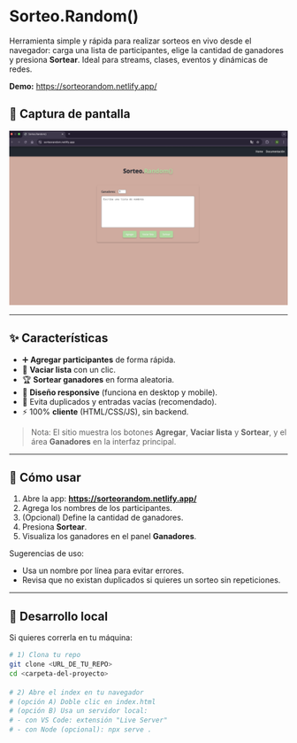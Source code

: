 # Sorteo.Random()

Herramienta simple y rápida para realizar sorteos en vivo desde el navegador: carga una lista de participantes, elige la cantidad de ganadores y presiona **Sortear**. Ideal para streams, clases, eventos y dinámicas de redes.

**Demo:** https://sorteorandom.netlify.app/


## 📸 Captura de pantalla

![Captura de pantalla](./assets/img/sorteo-random.webp)

---

## ✨ Características

- ➕ **Agregar participantes** de forma rápida.
- 🧹 **Vaciar lista** con un clic.
- 🏆 **Sortear ganadores** en forma aleatoria.
- 📱 **Diseño responsive** (funciona en desktop y mobile).
- 🧯 Evita duplicados y entradas vacías (recomendado).
- ⚡️ 100% **cliente** (HTML/CSS/JS), sin backend.

> Nota: El sitio muestra los botones **Agregar**, **Vaciar lista** y **Sortear**, y el área **Ganadores** en la interfaz principal.

---

## 🧪 Cómo usar

1. Abre la app: **https://sorteorandom.netlify.app/**
2. Agrega los nombres de los participantes.
3. (Opcional) Define la cantidad de ganadores.
4. Presiona **Sortear**.
5. Visualiza los ganadores en el panel **Ganadores**.

Sugerencias de uso:
- Usa un nombre por línea para evitar errores.
- Revisa que no existan duplicados si quieres un sorteo sin repeticiones.

---

## 🚀 Desarrollo local

Si quieres correrla en tu máquina:

```bash
# 1) Clona tu repo
git clone <URL_DE_TU_REPO>
cd <carpeta-del-proyecto>

# 2) Abre el index en tu navegador
# (opción A) Doble clic en index.html
# (opción B) Usa un servidor local:
# - con VS Code: extensión "Live Server"
# - con Node (opcional): npx serve .
```





